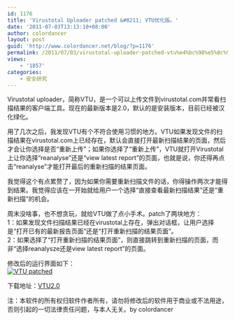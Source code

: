```yaml
---
id: 1176
title: 'Virustotal Uploader patched &#8211; VTU优化版。'
date: '2011-07-03T13:13:10+08:00'
author: colordancer
layout: post
guid: 'http://www.colordancer.net/blog/?p=1176'
permalink: /2011/07/03/virustotal-uploader-patched-vtu%e4%bc%98%e5%8c%96%e7%89%88%e3%80%82/
views:
    - '1857'
categories:
    - 安全研究
---
```


Virustotal uploader，简称VTU，是一个可以上传文件到virustotal.com并常看扫描结果的客户端工具。现在的最新版本是2.0，默认的是安装版本，目前已经被汉化绿化。

用了几次之后，我发现VTU有个不符合使用习惯的地方。VTU如果发现文件的扫描结果在virustotal.com上已经存在，默认会直接打开最新扫描结果的页面，然后才会让你选择是否“重新上传”；如果你选择了“重新上传”，VTU就打开Virustotal上让你选择“reanalyse”还是“view latest report”的页面，也就是说，你还得再点击“reanalyse”才能打开最后的重新扫描的结果页面。

我觉得这个有点累赘了，因为如果你需要重新扫描文件的话，你得操作两次才能得到结果。我觉得应该在一开始就给用户一个选择“直接查看最新扫描结果”还是“重新扫描”的机会。

周末没啥事，也不想贪玩，就给VTU做了点小手术。patch了两块地方：  
1：如果发现文件扫描结果已经在virustotal上存在，弹出对话框，让用户选择是“打开已有的最新报告页面”还是“打开重新扫描的结果页面”。  
2：如果选择了“打开重新扫描的结果页面”，则直接跳转到重新扫描的页面，而非“选择reanalysze还是view latest report”的页面。

修改后的运行界面如下：  
[![](http://www.colordancer.net/blog/wp-content/uploads/2011/07/VTU-patched-600x360.jpg "VTU patched")](http://www.colordancer.net/blog/2011_07_virustotal-uploader-patched-vtu%e4%bc%98%e5%8c%96%e7%89%88%e3%80%82/vtu-patched)

[](http://www.colordancer.net/blog/2011_07_virustotal-uploader-patched-vtu%e4%bc%98%e5%8c%96%e7%89%88%e3%80%82/vtu-patched)

下载地址：[VTU2.0](http://www.colordancer.net/blog/2011_07_virustotal-uploader-patched-vtu%e4%bc%98%e5%8c%96%e7%89%88%e3%80%82/vtu2-0)

注：本软件的所有权归软件作者所有，请勿将修改后的软件用于商业或不法用途，否则引起的一切法律责任问题，与本人无关。by colordancer